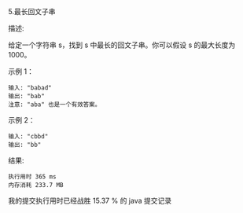 5.最长回文子串

描述:

给定一个字符串 s，找到 s 中最长的回文子串。你可以假设 s 的最大长度为 1000。

示例 1：

    输入: "babad"
    输出: "bab"
    注意: "aba" 也是一个有效答案。
示例 2：

    输入: "cbbd"
    输出: "bb"

结果:

    执行用时 365 ms	
    内存消耗 233.7 MB
我的提交执行用时已经战胜 15.37 % 的 java 提交记录